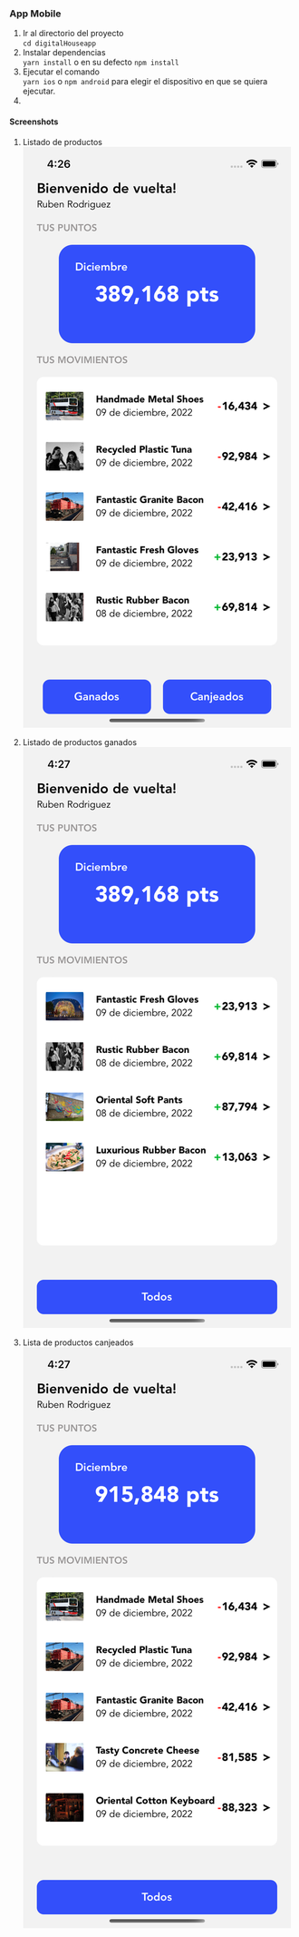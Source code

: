 ### App Mobile


1. Ir al directorio del proyecto<br/>
  `cd digitalHouseapp`
2. Instalar dependencias<br/>
  `yarn install` o en su defecto `npm install`
3. Ejecutar el comando<br/>
  `yarn ios` o  `npm android` para elegir el dispositivo en que se quiera ejecutar.
4. 


#### Screenshots

1. Listado de productos<br/>
![Search](https://github.com/lcortellado/digitalhouseapp/blob/master/screenshots/Simulator%20Screen%20Shot%20-%20iPhone%2012%20-%202023-01-15%20at%2016.26.53.png)

2. Listado de productos ganados<br/>
![Lista](https://github.com/lcortellado/digitalhouseapp/blob/master/screenshots/Simulator%20Screen%20Shot%20-%20iPhone%2012%20-%202023-01-15%20at%2016.27.02.png)

3. Lista de productos canjeados<br/>
![Detalle](https://github.com/lcortellado/digitalhouseapp/blob/master/screenshots/Simulator%20Screen%20Shot%20-%20iPhone%2012%20-%202023-01-15%20at%2016.27.09.png)
